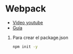 # Webpack

-   [Video youtube](https://www.youtube.com/watch?v=sbrKeDhYev8)
-   [Guía](https://bluuweb.github.io/webpack/)

1. Para crear el package.json

    ```bash
    npm init -y
    ```
